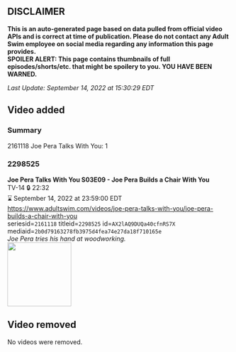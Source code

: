 ## DISCLAIMER
**This is an auto-generated page based on data pulled from official video APIs and is correct at time of publication. Please do not contact any Adult Swim employee on social media regarding any information this page provides.**  
**SPOILER ALERT: This page contains thumbnails of full episodes/shorts/etc. that might be spoilery to you. YOU HAVE BEEN WARNED.**  

_Last Update: September 14, 2022 at 15:30:29 EDT_
## Video added
### Summary
2161118 Joe Pera Talks With You: 1  
### 2298525
**Joe Pera Talks With You S03E09 - Joe Pera Builds a Chair With You**  
TV-14 🔒 22:32  
⌛ September 14, 2022 at 23:59:00 EDT  
https://www.adultswim.com/videos/joe-pera-talks-with-you/joe-pera-builds-a-chair-with-you  
seriesid=`2161118` titleid=`2298525` id=`AX2lAQ9DUQa40cfnRS7X` mediaid=`2b0d79163278fb3975d4fea74e27da18f710165e`  
_Joe Pera tries his hand at woodworking._  
<a href="https://media.cdn.adultswim.com/uploads/20211210/thumbnails/2_2112101040370-JoePeraTalksWithYou_309_JoePeraBuildsAChairWithYou.png"><img src="https://media.cdn.adultswim.com/uploads/20211210/thumbnails/2_2112101040370-JoePeraTalksWithYou_309_JoePeraBuildsAChairWithYou.png" height="144px" /></a>
## Video removed
No videos were removed.  
